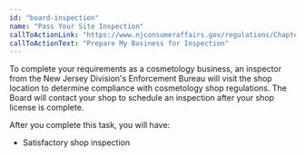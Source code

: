 ```yaml
---
id: "board-inspection"
name: "Pass Your Site Inspection"
callToActionLink: "https://www.njconsumeraffairs.gov/regulations/Chapter-28-Board-of-Cosmetology-and-Hairstyling.pdf"
callToActionText: "Prepare My Business for Inspection"
---
```


To complete your requirements as a cosmetology business, an inspector from the New Jersey Division's Enforcement Bureau will visit the shop location to determine compliance with cosmetology shop regulations. The Board will contact your shop to schedule an inspection after your shop license is complete.

After you complete this task, you will have:
- Satisfactory shop inspection
